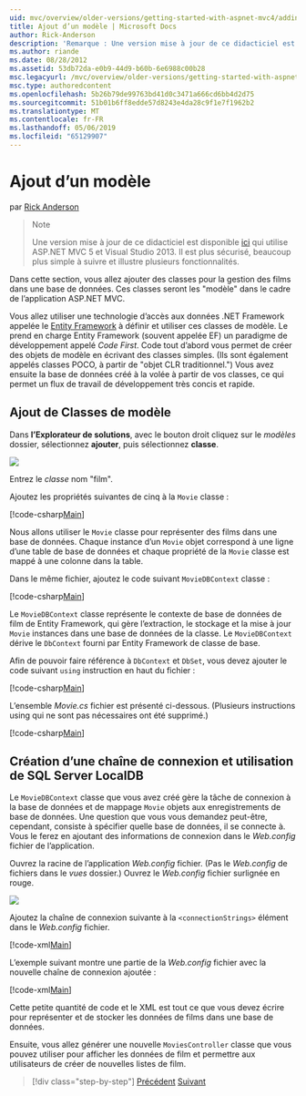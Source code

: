 ```yaml
---
uid: mvc/overview/older-versions/getting-started-with-aspnet-mvc4/adding-a-model
title: Ajout d’un modèle | Microsoft Docs
author: Rick-Anderson
description: 'Remarque : Une version mise à jour de ce didacticiel est disponible ici qui utilise ASP.NET MVC 5 et Visual Studio 2013. Il est plus sécurisé, beaucoup plus simple à suivre et de démonstration...'
ms.author: riande
ms.date: 08/28/2012
ms.assetid: 53db72da-e0b9-44d9-b60b-6e6988c00b28
msc.legacyurl: /mvc/overview/older-versions/getting-started-with-aspnet-mvc4/adding-a-model
msc.type: authoredcontent
ms.openlocfilehash: 5b26b79de99763bd41d0c3471a666cd6bb4d2d75
ms.sourcegitcommit: 51b01b6ff8edde57d8243e4da28c9f1e7f1962b2
ms.translationtype: MT
ms.contentlocale: fr-FR
ms.lasthandoff: 05/06/2019
ms.locfileid: "65129907"
---
```

# <a name="adding-a-model"></a>Ajout d’un modèle

par [Rick Anderson]((https://twitter.com/RickAndMSFT))

> > [!NOTE]
> > Une version mise à jour de ce didacticiel est disponible [ici](../../getting-started/introduction/getting-started.md) qui utilise ASP.NET MVC 5 et Visual Studio 2013. Il est plus sécurisé, beaucoup plus simple à suivre et illustre plusieurs fonctionnalités.

Dans cette section, vous allez ajouter des classes pour la gestion des films dans une base de données. Ces classes seront les &quot;modèle&quot; dans le cadre de l’application ASP.NET MVC.

Vous allez utiliser une technologie d’accès aux données .NET Framework appelée le [Entity Framework](https://msdn.microsoft.com/library/bb399572(VS.110).aspx) à définir et utiliser ces classes de modèle. Le prend en charge Entity Framework (souvent appelée EF) un paradigme de développement appelé *Code First*. Code tout d’abord vous permet de créer des objets de modèle en écrivant des classes simples. (Ils sont également appelés classes POCO, à partir de &quot;objet CLR traditionnel.&quot;) Vous avez ensuite la base de données créé à la volée à partir de vos classes, ce qui permet un flux de travail de développement très concis et rapide.

## <a name="adding-model-classes"></a>Ajout de Classes de modèle

Dans **l’Explorateur de solutions**, avec le bouton droit cliquez sur le *modèles* dossier, sélectionnez **ajouter**, puis sélectionnez **classe**.

![](adding-a-model/_static/image1.png)

Entrez le *classe* nom &quot;film&quot;.

Ajoutez les propriétés suivantes de cinq à la `Movie` classe :

[!code-csharp[Main](adding-a-model/samples/sample1.cs)]

Nous allons utiliser le `Movie` classe pour représenter des films dans une base de données. Chaque instance d’un `Movie` objet correspond à une ligne d’une table de base de données et chaque propriété de la `Movie` classe est mappé à une colonne dans la table.

Dans le même fichier, ajoutez le code suivant `MovieDBContext` classe :

[!code-csharp[Main](adding-a-model/samples/sample2.cs)]

Le `MovieDBContext` classe représente le contexte de base de données de film de Entity Framework, qui gère l’extraction, le stockage et la mise à jour `Movie` instances dans une base de données de la classe. Le `MovieDBContext` dérive le `DbContext` fourni par Entity Framework de classe de base.

Afin de pouvoir faire référence à `DbContext` et `DbSet`, vous devez ajouter le code suivant `using` instruction en haut du fichier :

[!code-csharp[Main](adding-a-model/samples/sample3.cs)]

L’ensemble *Movie.cs* fichier est présenté ci-dessous. (Plusieurs instructions using qui ne sont pas nécessaires ont été supprimé.)

[!code-csharp[Main](adding-a-model/samples/sample4.cs)]

## <a name="creating-a-connection-string-and-working-with-sql-server-localdb"></a>Création d’une chaîne de connexion et utilisation de SQL Server LocalDB

Le `MovieDBContext` classe que vous avez créé gère la tâche de connexion à la base de données et de mappage `Movie` objets aux enregistrements de base de données. Une question que vous vous demandez peut-être, cependant, consiste à spécifier quelle base de données, il se connecte à. Vous le ferez en ajoutant des informations de connexion dans le *Web.config* fichier de l’application.

Ouvrez la racine de l’application *Web.config* fichier. (Pas le *Web.config* de fichiers dans le *vues* dossier.) Ouvrez le *Web.config* fichier surlignée en rouge.

![](adding-a-model/_static/image2.png)

Ajoutez la chaîne de connexion suivante à la `<connectionStrings>` élément dans le *Web.config* fichier.

[!code-xml[Main](adding-a-model/samples/sample5.xml)]

L’exemple suivant montre une partie de la *Web.config* fichier avec la nouvelle chaîne de connexion ajoutée :

[!code-xml[Main](adding-a-model/samples/sample6.xml?highlight=6-9)]

Cette petite quantité de code et le XML est tout ce que vous devez écrire pour représenter et de stocker les données de films dans une base de données.

Ensuite, vous allez générer une nouvelle `MoviesController` classe que vous pouvez utiliser pour afficher les données de film et permettre aux utilisateurs de créer de nouvelles listes de film.

> [!div class="step-by-step"]
> [Précédent](adding-a-view.md)
> [Suivant](accessing-your-models-data-from-a-controller.md)
